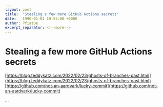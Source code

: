 ```yaml
---
layout: post
title:  "Stealing a few more GitHub Actions secrets"
date:   1990-01-01 19:55:00 +0000
author: PfiatDe
excerpt_separator: <!--more-->
---
```


# Stealing a few more GitHub Actions secrets
[https://blog.teddykatz.com/2022/02/23/ghosts-of-branches-past.html](https://blog.teddykatz.com/2022/02/23/ghosts-of-branches-past.html)
[https://github.com/not-an-aardvark/lucky-commit](https://github.com/not-an-aardvark/lucky-commit)

...
<!--more-->
